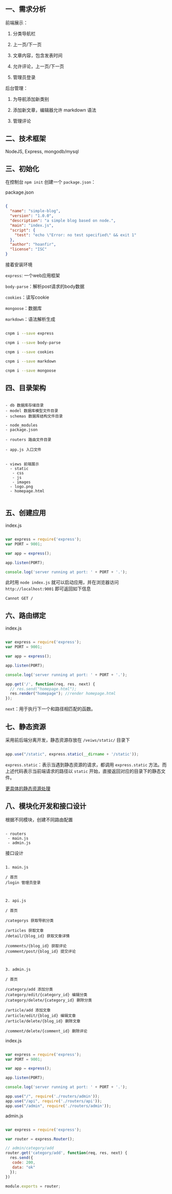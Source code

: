 
## 一、需求分析

前端展示：

1. 分类导航栏

2. 上一页/下一页

3. 文章内容，包含发表时间

4. 允许评论，上一页/下一页

5. 管理员登录

后台管理：

1. 为导航添加新类别

2. 添加新文章，编辑器允许 markdown 语法

3. 管理评论


## 二、技术框架

NodeJS, Express, mongodb/mysql


## 三、初始化

在控制台 `npm init` 创建一个 `package.json`：

package.json

```json

{
  "name": "simple-blog",
  "version": "1.0.0",
  "description": "a simple blog based on node.",
  "main": "index.js",
  "script": {
    "test": "echo \"Error: no test specified\" && exit 1"
  },
  "author": "hoanfir",
  "license": "ISC"
}

```

接着安装环境

`express`: 一个web应用框架

`body-parse`：解析post请求的body数据

`cookies`：读写cookie

`mongoose`：数据库

`markdown`：语法解析生成


```bash

cnpm i --save express

cnpm i --save body-parse

cnpm i --save cookies

cnpm i --save markdown

cnpm i --save mongoose


```


## 四、目录架构

```

- db 数据库存储目录
- model 数据库模型文件目录
- schemas 数据库结构文件目录

- node_modules
- package.json

- routers 路由文件目录

- app.js 入口文件


- views 前端展示
  - static
   - css
   - js
   - images
  - logo.png
  - homepage.html
  
```

## 五、创建应用

index.js

```javascript

var express = require('express');
var PORT = 9001;

var app = express();

app.listen(PORT);

console.log('server running at port: ' + PORT + '.');

```

此时用 `node index.js` 就可以启动应用，并在浏览器访问 `http://localhost:9001` 即可返回如下信息

```
Cannot GET /
```

## 六、路由绑定

index.js

```javascript

var express = require('express');
var PORT = 9001;

var app = express();

app.listen(PORT);

console.log('server running at port: ' + PORT + '.');

app.get('/', function(req, res, next) {
  // res.send("homepage.html");
  res.render("homepage"); //render homepage.html
});


```

`next`：用于执行下一个和路径相匹配的函数。



## 七、静态资源

采用前后端分离开发，静态资源存放在 `/veiws/static/` 目录下

```javascript

app.use("/static", express.static(__dirname + '/static'));

```

`express.static`：表示当遇到静态资源的请求，都调用 `express.static` 方法。而上述代码表示当前端请求的路径以 `static` 开始，直接返回对应的目录下的静态文件。

[更具体的静态资源处理](https://github.com/hoanFir/blogs/blob/master/node/%E7%AE%80%E6%98%93%E7%9A%84%E9%9D%99%E6%80%81%E8%B5%84%E6%BA%90%E6%9C%8D%E5%8A%A1%E5%99%A8.md)



## 八、模块化开发和接口设计

根据不同模块，创建不同路由配置

```

- routers
 - main.js
 - admin.js

```

接口设计

```

1. main.js

/ 首页
/login 管理员登录



2. api.js

/ 首页

/categorys 获取导航分类

/articles 获取文章
/detail/{blog_id} 获取文章详情

/comments/{blog_id} 获取评论
/comment/post/{blog_id} 提交评论



3. admin.js

/ 首页

/category/add 添加分类
/category/edit/{category_id} 编辑分类
/category/delete/{category_id} 删除分类

/article/add 添加文章
/article/edit/{blog_id} 编辑文章
/article/delete/{blog_id} 删除文章

/comment/delete/{comment_id} 删除评论

```


index.js

```javascript

var express = require('express');
var PORT = 9001;

var app = express();

app.listen(PORT);

console.log('server running at port: ' + PORT + '.');

app.use("/", require('./routers/admin'));
app.use("/api", require('./routers/api'));
app.use("/admin", require('./routers/admin'));

```


admin.js


```javascript

var express = require('express');

var router = express.Router();

// admin/category/add
router.get('category/add', function(req, res, next) {
  res.send({
   code: 200,
   data: "ok"
  });
})

module.exports = router;

```



